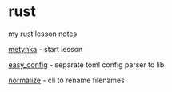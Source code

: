 # rust
my rust lesson notes

[metynka](metynka) - start lesson 

[easy_config](easy_config) - separate toml config parser to lib

[normalize](normalize) - cli to rename filenames
